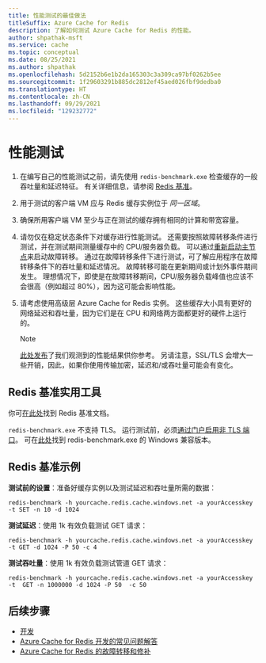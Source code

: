 ```yaml
---
title: 性能测试的最佳做法
titleSuffix: Azure Cache for Redis
description: 了解如何测试 Azure Cache for Redis 的性能。
author: shpathak-msft
ms.service: cache
ms.topic: conceptual
ms.date: 08/25/2021
ms.author: shpathak
ms.openlocfilehash: 5d2152b6e1b2da165303c3a309ca97bf0262b5ee
ms.sourcegitcommit: 1f29603291b885dc2812ef45aed026fbf9dedba0
ms.translationtype: HT
ms.contentlocale: zh-CN
ms.lasthandoff: 09/29/2021
ms.locfileid: "129232772"
---
```

# <a name="performance-testing"></a>性能测试

1. 在编写自己的性能测试之前，请先使用 `redis-benchmark.exe` 检查缓存的一般吞吐量和延迟特征。 有关详细信息，请参阅 [Redis 基准](#redis-benchmark-utility)。

1. 用于测试的客户端 VM 应与 Redis 缓存实例位于 *同一区域*。

1. 确保所用客户端 VM 至少与正在测试的缓存拥有相同的计算和带宽容量。

1. 请勿仅在稳定状态条件下对缓存进行性能测试。 还需要按照故障转移条件进行测试，并在测试期间测量缓存中的 CPU/服务器负载。 可以通过[重新启动主节点](cache-administration.md#reboot)来启动故障转移。 通过在故障转移条件下进行测试，可了解应用程序在故障转移条件下的吞吐量和延迟情况。 故障转移可能在更新期间或计划外事件期间发生。 理想情况下，即使是在故障转移期间，CPU/服务器负载峰值也应该不会很高（例如超过 80%），因为这可能会影响性能。

1. 请考虑使用高级层 Azure Cache for Redis 实例。 这些缓存大小具有更好的网络延迟和吞吐量，因为它们是在 CPU 和网络两方面都更好的硬件上运行的。

   > [!NOTE]
   > [此处发布](./cache-planning-faq.yml#azure-cache-for-redis-performance)了我们观测到的性能结果供你参考。 另请注意，SSL/TLS 会增大一些开销，因此，如果你使用传输加密，延迟和/或吞吐量可能会有变化。

## <a name="redis-benchmark-utility"></a>Redis 基准实用工具

你可[在此处](https://redis.io/topics/benchmarks)找到 Redis 基准文档。

`redis-benchmark.exe` 不支持 TLS。 运行测试前，必须[通过门户启用非 TLS 端口](cache-configure.md#access-ports)。 可在[此处](https://github.com/MSOpenTech/redis/releases)找到 redis-benchmark.exe 的 Windows 兼容版本。

## <a name="redis-benchmark-examples"></a>Redis 基准示例

**测试前的设置**：准备好缓存实例以及测试延迟和吞吐量所需的数据：

```dos
redis-benchmark -h yourcache.redis.cache.windows.net -a yourAccesskey -t SET -n 10 -d 1024
```

**测试延迟**：使用 1k 有效负载测试 GET 请求：

```dos
redis-benchmark -h yourcache.redis.cache.windows.net -a yourAccesskey -t GET -d 1024 -P 50 -c 4
```

**测试吞吐量**：使用 1k 有效负载测试管道 GET 请求：

```dos
redis-benchmark -h yourcache.redis.cache.windows.net -a yourAccesskey -t  GET -n 1000000 -d 1024 -P 50  -c 50
```

## <a name="next-steps"></a>后续步骤

- [开发](cache-best-practices-development.md)
- [Azure Cache for Redis 开发的常见问题解答](cache-development-faq.yml)
- [Azure Cache for Redis 的故障转移和修补](cache-failover.md)
